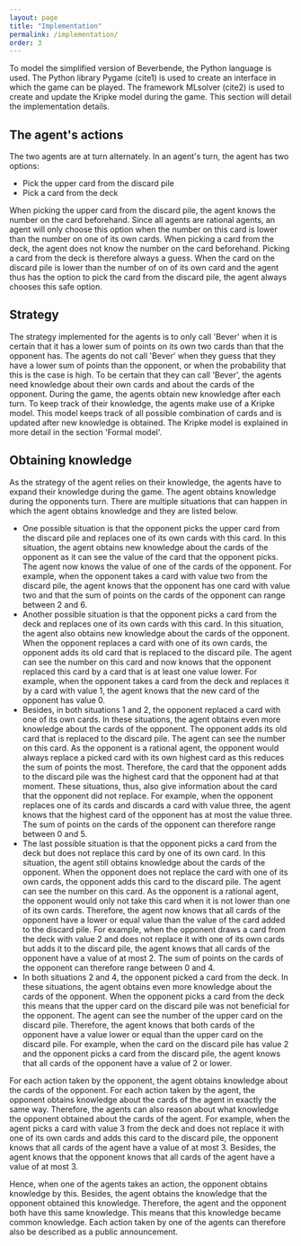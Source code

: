 ```yaml
---
layout: page
title: "Implementation"
permalink: /implementation/
order: 3
---
```

To model the simplified version of Beverbende, the Python language is used. The Python library Pygame (cite1) is used to create an interface in which the game can be played. The framework MLsolver (cite2) is used to create and update the Kripke model during the game. This section will detail the implementation details.

## The agent's actions
The two agents are at turn alternately. In an agent's turn, the agent has two options:
- Pick the upper card from the discard pile
- Pick a card from the deck

When picking the upper card from the discard pile, the agent knows the number on the card beforehand. Since all agents are rational agents, an agent will only choose this option when the number on this card is lower than the number on one of its own cards. When picking a card from the deck, the agent does not know the number on the card beforehand. Picking a card from the deck is therefore always a guess. When the card on the discard pile is lower than the number of on of its own card and the agent thus has the option to pick the card from the discard pile, the agent always chooses this safe option.

## Strategy
The strategy implemented for the agents is to only call 'Bever' when it is certain that it has a lower sum of points on its own two cards than that the opponent has. The agents do not call 'Bever' when they guess that they have a lower sum of points than the opponent, or when the probability that this is the case is high. To be certain that they can call 'Bever', the agents need knowledge about their own cards and about the cards of the opponent. During the game, the agents obtain new knowledge after each turn. To keep track of their knowledge, the agents make use of a Kripke model. This model keeps track of all possible combination of cards and is updated after new knowledge is obtained. The Kripke model is explained in more detail in the section 'Formal model'.

## Obtaining knowledge
As the strategy of the agent relies on their knowledge, the agents have to expand their knowledge during the game. The agent obtains knowledge during the opponents turn. There are multiple situations that can happen in which the agent obtains knowledge and they are listed below. 
- One possible situation is that the opponent picks the upper card from the discard pile and replaces one of its own cards with this card. In this situation, the agent obtains new knowledge about the cards of the opponent as it can see the value of the card that the opponent picks. The agent now knows the value of one of the cards of the opponent. For example, when the opponent takes a card with value two from the discard pile, the agent knows that the opponent has one card with value two and that the sum of points on the cards of the opponent can range between 2 and 6.
- Another possible situation is that the opponent picks a card from the deck and replaces one of its own cards with this card. In this situation, the agent also obtains new knowledge about the cards of the opponent. When the opponent replaces a card with one of its own cards, the opponent adds its old card that is replaced to the discard pile. The agent can see the number on this card and now knows that the opponent replaced this card by a card that is at least one value lower. For example, when the opponent takes a card from the deck and replaces it by a card with value 1, the agent knows that the new card of the opponent has value 0.
- Besides, in both situations 1 and 2, the opponent replaced a card with one of its own cards. In these situations, the agent obtains even more knowledge about the cards of the opponent. The opponent adds its old card that is replaced to the discard pile. The agent can see the number on this card. As the opponent is a rational agent, the opponent would always replace a picked card with its own highest card as this reduces the sum of points the most. Therefore, the card that the opponent adds to the discard pile was the highest card that the opponent had at that moment. These situations, thus, also give information about the card that the opponent did not replace. For example, when the opponent replaces one of its cards and discards a card with value three, the agent knows that the highest card of the opponent has at most the value three. The sum of points on the cards of the opponent can therefore range between 0 and 5.
- The last possible situation is that the opponent picks a card from the deck but does not replace this card by one of its own card. In this situation, the agent still obtains knowledge about the cards of the opponent. When the opponent does not replace the card with one of its own cards, the opponent adds this card to the discard pile. The agent can see the number on this card. As the opponent is a rational agent, the opponent would only not take this card when it is not lower than one of its own cards. Therefore, the agent now knows that all cards of the opponent have a lower or equal value than the value of the card added to the discard pile. For example, when the opponent draws a card from the deck with value 2 and does not replace it with one of its own cards but adds it to the discard pile, the agent knows that all cards of the opponent have a value of at most 2. The sum of points on the cards of the opponent can therefore range between 0 and 4.
- In both situations 2 and 4, the opponent picked a card from the deck. In these situations, the agent obtains even more knowledge about the cards of the opponent. When the opponent picks a card from the deck this means that the upper card on the discard pile was not beneficial for the opponent. The agent can see the number of the upper card on the discard pile. Therefore, the agent knows that both cards of the opponent have a value lower or equal than the upper card on the discard pile. For example, when the card on the discard pile has value 2 and the opponent picks a card from the discard pile, the agent knows that all cards of the opponent have a value of 2 or lower.

For each action taken by the opponent, the agent obtains knowledge about the cards of the opponent. For each action taken by the agent, the opponent obtains knowledge about the cards of the agent in exactly the same way. Therefore, the agents can also reason about what knowledge the opponent obtained about the cards of the agent. For example, when the agent picks a card with value 3 from the deck and does not replace it with one of its own cards and adds this card to the discard pile, the opponent knows that all cards of the agent have a value of at most 3. Besides, the agent knows that the opponent knows that all cards of the agent have a value of at most 3.

Hence, when one of the agents takes an action, the opponent obtains knowledge by this. Besides, the agent obtains the knowledge that the opponent obtained this knowledge. Therefore, the agent and the opponent both have this same knowledge. This means that this knowledge became common knowledge. Each action taken by one of the agents can therefore also be described as a public announcement.

